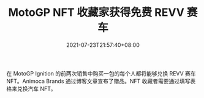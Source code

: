 ﻿---
title: "MotoGP NFT 收藏家获得免费 REVV 赛车"
date: 2021-07-23T21:57:40+08:00
lastmod: 2021-07-23T16:45:40+08:00
draft: false
authors: ["Hanley"]
description: "在 MotoGP Ignition 的前两次销售中购买一包的每个人都将能够兑换 REVV 赛车 NFT。Animoca Brands 通过博客文章宣布了赠品。NFT 收藏者需要通过填写表格来兑换汽车 NFT。"
featuredImage: "motogp-nft-collectors-get-free-revv-racing-car.png"
tags: ["Virtual World","虚拟世界","Play to Earn"]
categories: ["news"]
news: ["虚拟世界"]
weight: 
lightgallery: true
pinned: false
recommend: false
recommend1: false
---

在 MotoGP Ignition 的前两次销售中购买一包的每个人都将能够兑换 REVV 赛车 NFT。Animoca Brands 通过博客文章宣布了赠品。NFT 收藏者需要通过填写表格来兑换汽车 NFT。

<!--more-->

